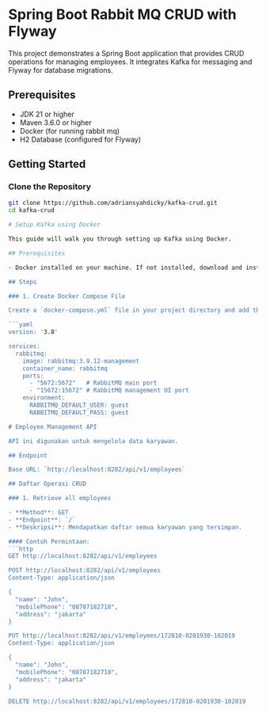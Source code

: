 # Spring Boot Rabbit MQ CRUD with Flyway

This project demonstrates a Spring Boot application that provides CRUD operations for managing employees. It integrates Kafka for messaging and Flyway for database migrations.

## Prerequisites

- JDK 21 or higher
- Maven 3.6.0 or higher
- Docker (for running rabbit mq)
- H2 Database (configured for Flyway)

## Getting Started

### Clone the Repository

```sh
git clone https://github.com/adriansyahdicky/kafka-crud.git
cd kafka-crud

# Setup Kafka using Docker

This guide will walk you through setting up Kafka using Docker.

## Prerequisites

- Docker installed on your machine. If not installed, download and install Docker from [Docker's official website](https://www.docker.com/get-started).

## Steps

### 1. Create Docker Compose File

Create a `docker-compose.yml` file in your project directory and add the following content:

```yaml
version: '3.8'

services:
  rabbitmq:
    image: rabbitmq:3.9.12-management
    container_name: rabbitmq
    ports:
      - "5672:5672"   # RabbitMQ main port
      - "15672:15672" # RabbitMQ management UI port
    environment:
      RABBITMQ_DEFAULT_USER: guest
      RABBITMQ_DEFAULT_PASS: guest

# Employee Management API

API ini digunakan untuk mengelola data karyawan.

## Endpoint

Base URL: `http://localhost:8282/api/v1/employees`

## Daftar Operasi CRUD

### 1. Retrieve all employees

- **Method**: GET
- **Endpoint**: `/`
- **Deskripsi**: Mendapatkan daftar semua karyawan yang tersimpan.

#### Contoh Permintaan:
```http
GET http://localhost:8282/api/v1/employees

POST http://localhost:8282/api/v1/employees
Content-Type: application/json

{
  "name": "John",
  "mobilePhone": "08787182718",
  "address": "jakarta"
}

PUT http://localhost:8282/api/v1/employees/172810-0201930-102019
Content-Type: application/json

{
  "name": "John",
  "mobilePhone": "08787182718",
  "address": "jakarta"
}

DELETE http://localhost:8282/api/v1/employees/172810-0201930-102019



